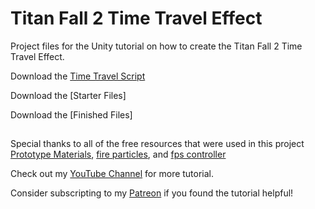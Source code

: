 # Titan Fall 2 Time Travel Effect
Project files for the Unity tutorial on how to create the Titan Fall 2 Time Travel Effect.

Download the [Time Travel Script](https://github.com/the-fishy/Titan-Fall-2-Time-Travel-Effect/tree/final/Assets/Scripts)

Download the [Starter Files]

Download the [Finished Files]<br/>

## 

Special thanks to all of the free resources that were used in this project [Prototype Materials](https://assetstore.unity.com/packages/2d/textures-materials/gridbox-prototype-materials-129127), [fire particles](https://assetstore.unity.com/packages/vfx/particles/particle-pack-127325), and [fps controller](https://www.youtube.com/watch?v=qQLvcS9FxnY)

Check out my [YouTube Channel](https://www.youtube.com/channel/UCbhNZEeeYEvmlYK3sezDoeA) for more tutorial.

Consider subscripting to my [Patreon](https://www.patreon.com/the_fishy) if you found the tutorial helpful!
